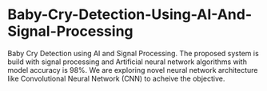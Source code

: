 # Baby-Cry-Detection-Using-AI-And-Signal-Processing
Baby Cry Detection using AI and Signal Processing. The proposed system is build with signal processing and Artificial neural network algorithms with model accuracy is 98%. We are exploring novel neural network architecture like Convolutional Neural Network (CNN) to acheive the objective.
